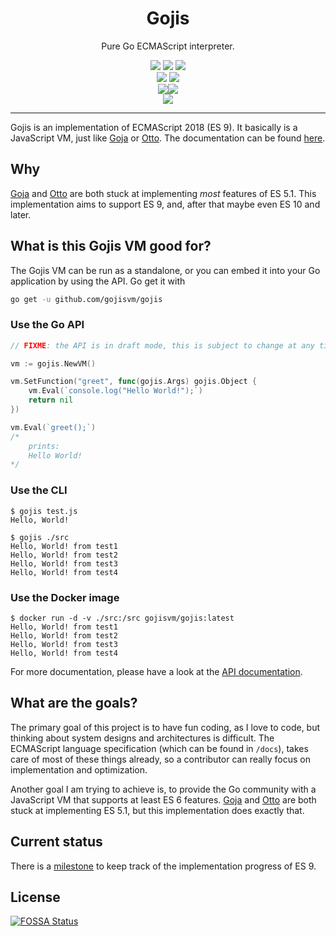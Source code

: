 <p align="center">
    <h1 align="center">Gojis</h1>
    <p align="center">Pure Go ECMAScript interpreter.</p>
    <p align="center">
        <a href="https://github.com/gojisvm/gojis/actions"><img src="https://github.com/gojisvm/gojis/workflows/Build/badge.svg"></a>
        <a href="https://github.com/gojisvm/gojis/actions"><img src="https://github.com/gojisvm/gojis/workflows/Tests/badge.svg"></a>
        <a href="https://github.com/gojisvm/gojis/actions"><img src="https://github.com/gojisvm/gojis/workflows/Static%20analysis/badge.svg"></a>
        <br>
        <a href="https://www.codacy.com/app/gojisvm/gojis?utm_source=github.com&amp;utm_medium=referral&amp;utm_content=gojisvm/gojis&amp;utm_campaign=Badge_Grade"><img src="https://api.codacy.com/project/badge/Grade/dd5507e3d34543e3a526b05aaea3eba8"></a>
        <a href="https://app.fossa.io/projects/git%2Bgithub.com%2Fgojisvm%2Fgojis?ref=badge_shield"><img src="https://app.fossa.io/api/projects/git%2Bgithub.com%2Fgojisvm%2Fgojis.svg?type=shield"></a>
        <br>
        <a href="https://travis-ci.com/gojisvm/gojis"><img src="https://img.shields.io/badge/-tip-informational"><img src="https://travis-ci.com/gojisvm/gojis.svg?branch=develop"></a>
        <br>
        <img src="https://img.shields.io/badge/status-WIP-yellow">
    </p>
</p>

---

Gojis is an implementation of ECMAScript 2018 (ES 9). It basically is a JavaScript VM, just like
[Goja](https://github.com/dop251/goja) or [Otto](https://github.com/robertkrimen/otto).
The documentation can be found [here](https://gojisvm.github.io).

## Why
[Goja](https://github.com/dop251/goja) and [Otto](https://github.com/robertkrimen/otto) are both stuck at implementing _most_ features of ES 5.1. This implementation aims to support ES 9, and, after that maybe even ES 10 and later.

## What is this Gojis VM good for?
The Gojis VM can be run as a standalone, or you can embed it into your Go application by using the API. Go get it with
```bash
go get -u github.com/gojisvm/gojis
```

### Use the Go API

```go
// FIXME: the API is in draft mode, this is subject to change at any time

vm := gojis.NewVM()

vm.SetFunction("greet", func(gojis.Args) gojis.Object {
    vm.Eval(`console.log("Hello World!");`)
    return nil
})

vm.Eval(`greet();`)
/*
    prints:
    Hello World!
*/
```

### Use the CLI

```console
$ gojis test.js
Hello, World!
```

```console
$ gojis ./src
Hello, World! from test1
Hello, World! from test2
Hello, World! from test3
Hello, World! from test4
```

### Use the Docker image

```console
$ docker run -d -v ./src:/src gojisvm/gojis:latest
Hello, World! from test1
Hello, World! from test2
Hello, World! from test3
Hello, World! from test4
```

For more documentation, please have a look at the [API documentation](https://gojisvm.github.io/api.html).

## What are the goals?
The primary goal of this project is to have fun coding, as I love to code, but thinking about system designs and architectures is difficult. The ECMAScript language specification (which can be found in `/docs`), takes care of most of these things already, so a contributor can really focus on implementation and optimization.

Another goal I am trying to achieve is, to provide the Go community with a JavaScript VM that supports at least ES 6 features.
[Goja](https://github.com/dop251/goja) and [Otto](https://github.com/robertkrimen/otto) are both stuck at implementing ES 5.1, but this implementation does exactly that.

## Current status
There is a [milestone](https://github.com/gojisvm/gojis/milestone/1) to keep track of the implementation progress of ES 9.

## License
[![FOSSA Status](https://app.fossa.io/api/projects/git%2Bgithub.com%2Fgojisvm%2Fgojis.svg?type=large)](https://app.fossa.io/projects/git%2Bgithub.com%2Fgojisvm%2Fgojis?ref=badge_large)
